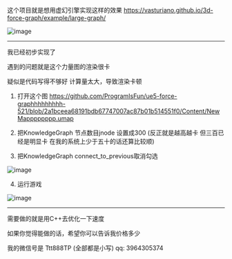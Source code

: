 
这个项目就是想用虚幻引擎实现这样的效果
https://vasturiano.github.io/3d-force-graph/example/large-graph/

![image](https://github.com/user-attachments/assets/3fe8f8e9-1589-4bde-8285-d0fd365eb575)



--------------------------------------------------

我已经初步实现了

遇到的问题就是这个力量图的渲染很卡

疑似是代码写得不够好 计算量太大，导致渲染卡顿


1. 打开这个图 https://github.com/ProgramIsFun/ue5-force-graphhhhhhhhh-521/blob/2a1bceea68191bdb67747007ac87b01b514551f0/Content/NewMapppppppp.umap

2. 把KnowledgeGraph      节点数目jnode   设置成300 (反正就是越高越卡  但三百已经是明显卡  在我的系统上少于五十的话还算比较顺)   

3. 把KnowledgeGraph      connect_to_previous取消勾选 

![image](https://github.com/user-attachments/assets/ee1ed9fe-dc6d-421e-9d99-f05157af9baf)

4. 运行游戏

![image](https://github.com/user-attachments/assets/807c5dde-0d19-46eb-a8c2-95dbfce587b7)


-----------------------------------------------------------------




需要做的就是用C++去优化一下速度




如果你觉得能做的话，希望你可以告诉我价格多少 

我的微信号是 Ttt888TP (全部都是小写)
qq: 3964305374